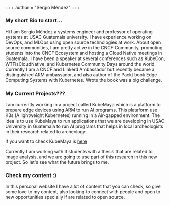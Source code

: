+++
author = "Sergio Méndez"
+++
### My short Bio to start...
Hi I am Sergio Méndez a systems engineer and professor of operating systems at USAC Guatemala university. I have experience working on DevOps, and MLOps using open source technologies at work. About open source communities, I am pretty active in the CNCF Community, promoting students into the CNCF Ecosystem and hosting a Cloud Native meetings in Guatemala. I have been a speaker at several conferences such as KubeCon, WTFisCloudNative, and Kubernetes Community Days around the world. Currently I am a CNCF and Linkerd Ambassador but recently became a distinguished ARM ambassador, and also author of the Packt book Edge Computing Systems with Kubernetes. Wrote the book was a big challenge.

### My Current Projects???
I am currently working in a project called KubeMaya which is a platform to prepare edge devices using ARM to run AI programs. This plataform use K3s (A lightweight Kubernetes) running in a Air-gapped environment. The idea is to use KubeMaya to run applications that we are developing in USAC University in Guatemala to run AI programs that helps in local archeologists in their research related to archeology.

If you want to check KubeMaya is [here](https://github.com/sergioarmgpl/kubemaya)

Currently I am working with 3 students with a thesis that are related to image analysis, and we are going to use part of this research in this new project. So let's see what the future brings to me.

### Check my content :)
In this personal website I have a lot of content that you can check, so give some love to my content, also looking to connect with people and open to new opportunities specially if are related to open source.

<!--
This file is left intentionally empty by default to be backward compatible with initial theme setup.

Although the theme has advanced a little bit and it now allows to specify the content on the main page (even if the list of posts/articles is not intended).
This can be:
- with the list of posts/articles (default: `mainSections = ["post"]) or
- without the list of posts/articles (by setting `mainSections = [""]`)

Markdown supported, ie:

```
# Welcome

- Hugo :rocket:
- Hugo theme :rocket:

Don't forget to check the README.md file!
```

-->
